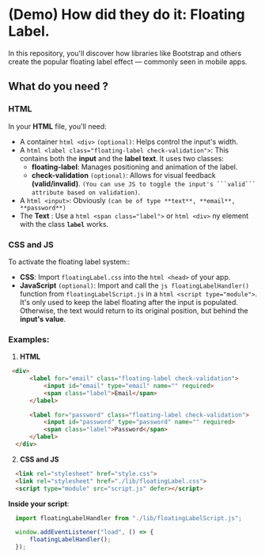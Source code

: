 # (Demo) How did they do it: Floating Label.
 In this repository, you'll discover how libraries like Bootstrap and others create the popular floating label effect — commonly seen in mobile apps.

## What do you need ?

### HTML
 In your **HTML** file, you'll need:
  - A container ```html <div>``` ``(optional)``: Helps control the input's width.
  - A ```html <label class="floating-label check-validation">```: This contains both the **input** and the **label text**. It uses two classes: 
    * **floating-label**: Manages positioning and animation of the label.
    * **check-validation** ``(optional)``: Allows for visual feedback **(valid/invalid)**. ``(You can use JS to toggle the input's ```valid``` attribute based on validation)``. 
  - A ```html <input>```: Obviously ``(can be of type **text**, **email**, **password**)``
  - The **Text** : Use a ```html <span class="label">``` or ```html <div>``` ny element with the class **``label``** works.

### CSS and JS 
 To activate the floating label system::
 - **CSS**: Import ```floatingLabel.css``` into the ```html <head>``` of your app.
 - **JavaScript** ``(optional)``: Import and call the ```js floatingLabelHandler()``` function from ```floatingLabelScript.js``` in a ```html <script type="module">```. It's only used to keep the label floating after the input is populated. Otherwise, the text would return to its original position, but behind the **input's value**. 

 ### Examples:

 1) **HTML**

  ```html
   <div>
        <label for="email" class="floating-label check-validation">
            <input id="email" type="email" name="" required>
            <span class="label">Email</span>
        </label>

        <label for="password" class="floating-label check-validation">
            <input id="password" type="password" name="" required>
            <span class="label">Password</span>
        </label>
    </div>
  ```

  2) **CSS and JS**

  ```html
    <link rel="stylesheet" href="style.css">
    <link rel="stylesheet" href="./lib/floatingLabel.css">
    <script type="module" src="script.js" defer></script>
  ```

  **Inside your script**:

  ```js
    import floatingLabelHandler from "./lib/floatingLabelScript.js";

    window.addEventListener("load", () => {
        floatingLabelHandler();
    });
  ```